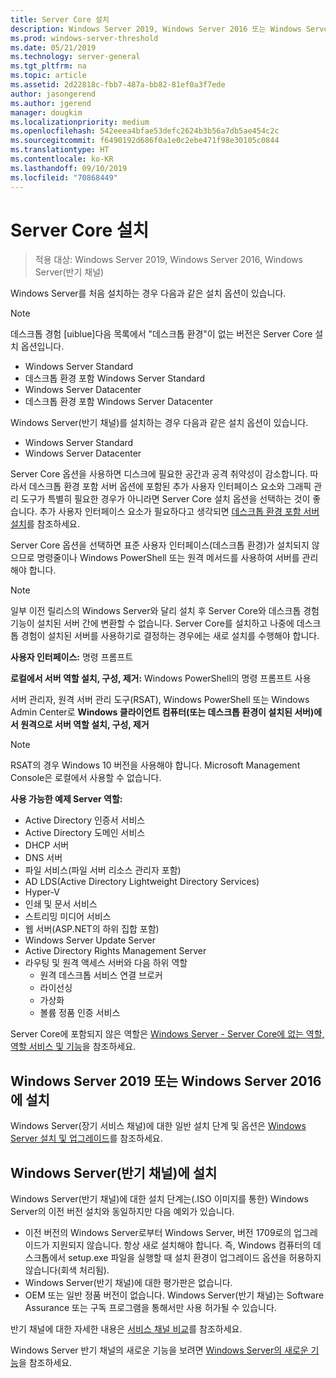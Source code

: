 ```yaml
---
title: Server Core 설치
description: Windows Server 2019, Windows Server 2016 또는 Windows Server(반기 채널)에 Server Core 설치를 가져오고 설치하는 방법입니다.
ms.prod: windows-server-threshold
ms.date: 05/21/2019
ms.technology: server-general
ms.tgt_pltfrm: na
ms.topic: article
ms.assetid: 2d22818c-fbb7-487a-bb82-81ef0a3f7ede
author: jasongerend
ms.author: jgerend
manager: dougkim
ms.localizationpriority: medium
ms.openlocfilehash: 542eeea4bfae53defc2624b3b56a7db5ae454c2c
ms.sourcegitcommit: f6490192d686f0a1e0c2ebe471f98e30105c0844
ms.translationtype: HT
ms.contentlocale: ko-KR
ms.lasthandoff: 09/10/2019
ms.locfileid: "70868449"
---
```

# <a name="install-server-core"></a>Server Core 설치

> 적용 대상: Windows Server 2019, Windows Server 2016, Windows Server(반기 채널)
  
Windows Server를 처음 설치하는 경우 다음과 같은 설치 옵션이 있습니다.

>[!NOTE]
> 데스크톱 경험 [uiblue]다음 목록에서 "데스크톱 환경"이 없는 버전은 Server Core 설치 옵션입니다.

-   Windows Server Standard
-   데스크톱 환경 포함 Windows Server Standard
-   Windows Server Datacenter
-   데스크톱 환경 포함 Windows Server Datacenter

Windows Server(반기 채널)를 설치하는 경우 다음과 같은 설치 옵션이 있습니다.

-   Windows Server Standard 
-   Windows Server Datacenter

Server Core 옵션을 사용하면 디스크에 필요한 공간과 공격 취약성이 감소합니다. 따라서 데스크톱 환경 포함 서버 옵션에 포함된 추가 사용자 인터페이스 요소와 그래픽 관리 도구가 특별히 필요한 경우가 아니라면 Server Core 설치 옵션을 선택하는 것이 좋습니다. 추가 사용자 인터페이스 요소가 필요하다고 생각되면 [데스크톱 환경 포함 서버 설치](Getting-Started-with-Server-with-Desktop-Experience.md)를 참조하세요. 

Server Core 옵션을 선택하면 표준 사용자 인터페이스(데스크톱 환경)가 설치되지 않으므로 명령줄이나 Windows PowerShell 또는 원격 메서드를 사용하여 서버를 관리해야 합니다.

>[!NOTE]
>
>일부 이전 릴리스의 Windows Server와 달리 설치 후 Server Core와 데스크톱 경험 기능이 설치된 서버 간에 변환할 수 없습니다. Server Core를 설치하고 나중에 데스크톱 경험이 설치된 서버를 사용하기로 결정하는 경우에는 새로 설치를 수행해야 합니다.

**사용자 인터페이스:** 명령 프롬프트

**로컬에서 서버 역할 설치, 구성, 제거:** Windows PowerShell의 명령 프롬프트 사용

서버 관리자, 원격 서버 관리 도구(RSAT), Windows PowerShell 또는 Windows Admin Center로 **Windows 클라이언트 컴퓨터(또는 데스크톱 환경이 설치된 서버)에서 원격으로 서버 역할 설치, 구성, 제거**

>[!NOTE]
>
>RSAT의 경우 Windows 10 버전을 사용해야 합니다.
>Microsoft Management Console은 로컬에서 사용할 수 없습니다.

**사용 가능한 예제 Server 역할:**

- Active Directory 인증서 서비스
- Active Directory 도메인 서비스
- DHCP 서버
- DNS 서버
- 파일 서비스(파일 서버 리소스 관리자 포함)
- AD LDS(Active Directory Lightweight Directory Services)
- Hyper-V
- 인쇄 및 문서 서비스
- 스트리밍 미디어 서비스
- 웹 서버(ASP.NET의 하위 집합 포함)
- Windows Server Update Server
- Active Directory Rights Management Server
- 라우팅 및 원격 액세스 서버와 다음 하위 역할
   - 원격 데스크톱 서비스 연결 브로커
   - 라이선싱
   - 가상화
   - 볼륨 정품 인증 서비스

Server Core에 포함되지 않은 역할은 [Windows Server - Server Core에 없는 역할, 역할 서비스 및 기능](../administration/server-core/server-core-removed-roles.md)을 참조하세요.

## <a name="installing-on-windows-server-2019-or-windows-server-2016"></a>Windows Server 2019 또는 Windows Server 2016에 설치

Windows Server(장기 서비스 채널)에 대한 일반 설치 단계 및 옵션은 [Windows Server 설치 및 업그레이드](installation-and-upgrade.md)를 참조하세요.

## <a name="installing-on-windows-server-semi-annual-channel"></a>Windows Server(반기 채널)에 설치

Windows Server(반기 채널)에 대한 설치 단계는(.ISO 이미지를 통한) Windows Server의 이전 버전 설치와 동일하지만 다음 예외가 있습니다.

- 이전 버전의 Windows Server로부터 Windows Server, 버전 1709로의 업그레이드가 지원되지 않습니다. 항상 새로 설치해야 합니다.
   즉, Windows 컴퓨터의 데스크톱에서 setup.exe 파일을 실행할 때 설치 환경이 업그레이드 옵션을 허용하지 않습니다(회색 처리됨).
- Windows Server(반기 채널)에 대한 평가판은 없습니다.
- OEM 또는 일반 정품 버전이 없습니다. Windows Server(반기 채널)는 Software Assurance 또는 구독 프로그램을 통해서만 사용 허가될 수 있습니다.

반기 채널에 대한 자세한 내용은 [서비스 채널 비교](../get-started-19/servicing-channels-19.md)를 참조하세요.

Windows Server 반기 채널의 새로운 기능을 보려면 [Windows Server의 새로운 기능](whats-new-in-windows-server.md)을 참조하세요.
